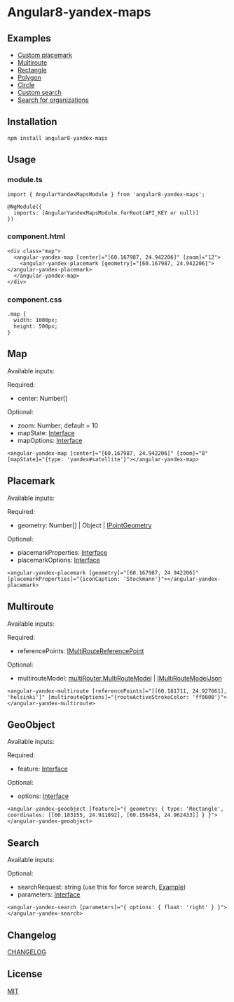 
# Angular8-yandex-maps
## Examples

- [Custom placemark](https://stackblitz.com/edit/custom-placemark)
- [Multiroute](https://stackblitz.com/edit/multiroute)
- [Rectangle](https://stackblitz.com/edit/rectangle)
- [Polygon](https://stackblitz.com/edit/geoobject-polygon)
- [Circle](https://stackblitz.com/edit/geoobject-circle)
- [Custom search](https://stackblitz.com/edit/custom-searchcontrol)
- [Search for organizations](https://stackblitz.com/edit/search-for-organizations)

## Installation

```
npm install angular8-yandex-maps
```

## Usage
### module.ts

```
import { AngularYandexMapsModule } from 'angular8-yandex-maps';

@NgModule({
  imports: [AngularYandexMapsModule.forRoot(API_KEY or null)]
})
```

### component.html

```
<div class="map">
  <angular-yandex-map [center]="[60.167987, 24.942206]" [zoom]="12">
    <angular-yandex-placemark [geometry]="[60.167987, 24.942206]"></angular-yandex-placemark>
  </angular-yandex-map>
</div>
```

### component.css

```
.map {
  width: 1000px;
  height: 500px;
}
```

## Map
Available inputs:

Required:
 - center: Number[]

Optional:
 - zoom: Number; default = 10
 - mapState: [Interface](https://tech.yandex.ru/maps/jsapi/doc/2.1/ref/reference/Map-docpage/#Map__param-state)
 - mapOptions: [Interface](https://tech.yandex.ru/maps/jsapi/doc/2.1/ref/reference/Map-docpage/#Map__param-options)

```
<angular-yandex-map [center]="[60.167987, 24.942206]" [zoom]="8" [mapState]="{type: 'yandex#satellite'}"></angular-yandex-map>
```

## Placemark
Available inputs:

Required:
 - geometry:  Number[] | Object | [IPointGeometry](https://tech.yandex.ru/maps/jsapi/doc/2.1/ref/reference/IPointGeometry-docpage/ "IPointGeometry")

Optional:
- placemarkProperties: [Interface](https://tech.yandex.ru/maps/jsapi/doc/2.1/ref/reference/Placemark-docpage/#Placemark__param-properties "Interface")
- placemarkOptions: [Interface](https://tech.yandex.ru/maps/jsapi/doc/2.1/ref/reference/Placemark-docpage/#Placemark__param-options "Interface")

```
<angular-yandex-placemark [geometry]="[60.167987, 24.942206]" [placemarkProperties]="{iconCaption: 'Stockmann'}"></angular-yandex-placemark>
```
## Multiroute
Available inputs:

Required:
 - referencePoints:  [IMultiRouteReferencePoint](https://tech.yandex.ru/maps/jsapi/doc/2.1/ref/reference/IMultiRouteReferencePoint-docpage/ "IMultiRouteReferencePoint")

Optional:
- multirouteModel: [multiRouter.MultiRouteModel](https://tech.yandex.ru/maps/jsapi/doc/2.1/ref/reference/multiRouter.MultiRouteModel-docpage/ "multiRouter.MultiRouteModel") | [IMultiRouteModelJson](https://tech.yandex.ru/maps/jsapi/doc/2.1/ref/reference/IMultiRouteModelJson-docpage/ "IMultiRouteModelJson")

```
<angular-yandex-multiroute [referencePoints]="[[60.181711, 24.927661], 'helsinki']" [multirouteOptions]="{routeActiveStrokeColor: 'ff0000'}"></angular-yandex-multiroute>
```

## GeoObject
Available inputs:

Required:
- feature: [Interface](https://tech.yandex.ru/maps/jsapi/doc/2.1/ref/reference/GeoObject-docpage/#GeoObject__param-feature)

Optional:
- options: [Interface](https://tech.yandex.ru/maps/jsapi/doc/2.1/ref/reference/GeoObject-docpage/#GeoObject__param-options)

```
<angular-yandex-geoobject [feature]="{ geometry: { type: 'Rectangle', coordinates: [[60.183155, 24.911892], [60.156454, 24.962433]] } }"></angular-yandex-geoobject>
```

## Search
Available inputs:

Optional:
- searchRequest: string (use this for force search, [Example](https://stackblitz.com/edit/search-for-organizations))
- parameters: [Interface](https://tech.yandex.ru/maps/jsapi/doc/2.1/ref/reference/control.SearchControl-docpage/#control.SearchControl__param-parameters)

```
<angular-yandex-search [parameters]="{ options: { float: 'right' } }"></angular-yandex-search>
```

## Changelog
[CHANGELOG](https://github.com/ddubrava/angular-yandex-maps/blob/develop/CHANGELOG.md)

## License
[MIT](https://github.com/ddubrava/angular-yandex-maps/blob/develop/LICENSE.md)